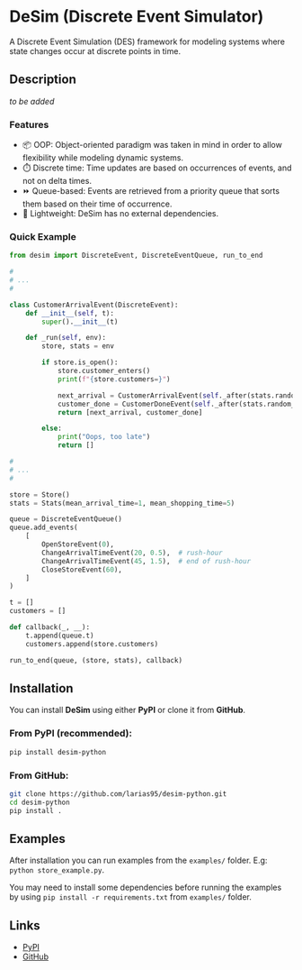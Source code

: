 # DeSim (Discrete Event Simulator)

A Discrete Event Simulation (DES) framework for modeling systems where state changes occur at discrete points in time.

## Description

*to be added*

### Features

- 📦 OOP: Object-oriented paradigm was taken in mind in order to allow flexibility while modeling dynamic systems.
- ⏱️ Discrete time: Time updates are based on occurrences of events, and not on delta times.
- ⏩ Queue-based: Events are retrieved from a priority queue that sorts them based on their time of occurrence.
- 🍃 Lightweight: DeSim has no external dependencies.

### Quick Example

```python
from desim import DiscreteEvent, DiscreteEventQueue, run_to_end

#
# ...
#

class CustomerArrivalEvent(DiscreteEvent):
    def __init__(self, t):
        super().__init__(t)

    def _run(self, env):
        store, stats = env

        if store.is_open():
            store.customer_enters()
            print(f"{store.customers=}")

            next_arrival = CustomerArrivalEvent(self._after(stats.random_arrival_time()))
            customer_done = CustomerDoneEvent(self._after(stats.random_shopping_time()))
            return [next_arrival, customer_done]

        else:
            print("Oops, too late")
            return []

#
# ...
#

store = Store()
stats = Stats(mean_arrival_time=1, mean_shopping_time=5)

queue = DiscreteEventQueue()
queue.add_events(
    [
        OpenStoreEvent(0),
        ChangeArrivalTimeEvent(20, 0.5),  # rush-hour
        ChangeArrivalTimeEvent(45, 1.5),  # end of rush-hour
        CloseStoreEvent(60),
    ]
)

t = []
customers = []

def callback(_, __):
    t.append(queue.t)
    customers.append(store.customers)

run_to_end(queue, (store, stats), callback)
```

## Installation

You can install **DeSim** using either **PyPI** or clone it from **GitHub**.

### From PyPI (recommended):

```sh
pip install desim-python
```

### From GitHub:

```sh
git clone https://github.com/larias95/desim-python.git
cd desim-python
pip install .
```

## Examples

After installation you can run examples from the `examples/` folder. E.g: `python store_example.py`.

You may need to install some dependencies before running the examples by using `pip install -r requirements.txt` from `examples/` folder.

## Links

- [PyPI](https://pypi.org/project/desim-python/)
- [GitHub](https://github.com/larias95/desim-python)
